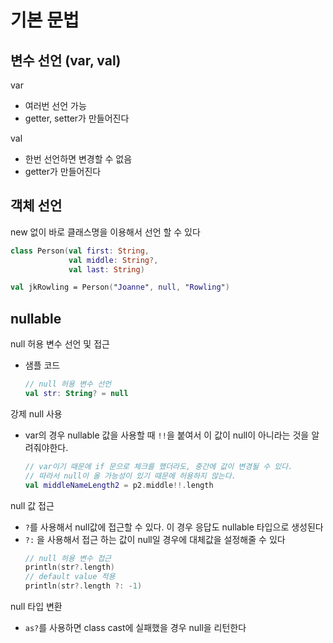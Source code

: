 # 기본 문법
## 변수 선언 (var, val)
var
- 여러번 선언 가능
- getter, setter가 만들어진다

val
- 한번 선언하면 변경할 수 없음
- getter가 만들어진다

## 객체 선언
new 없이 바로 클래스명을 이용해서 선언 할 수 있다
```kt
class Person(val first: String,
             val middle: String?,
             val last: String)

val jkRowling = Person("Joanne", null, "Rowling")
```

## nullable
null 허용 변수 선언 및 접근
- 샘플 코드
    ```kt
    // null 허용 변수 선언
    val str: String? = null 
    ```

강제 null 사용
- var의 경우 nullable 값을 사용할 때 `!!`을 붙여서 이 값이 null이 아니라는 것을 알려줘야한다. 
   ```kt
   // var이기 때문에 if 문으로 체크를 했더라도, 중간에 값이 변경될 수 있다.
   // 따라서 null이 올 가능성이 있기 때문에 허용하지 않는다.
   val middleNameLength2 = p2.middle!!.length
   ```

null 값 접근
- `?`를 사용해서 null값에 접근할 수 있다. 이 경우 응답도 nullable 타입으로 생성된다
- `?:` 을 사용해서 접근 하는 값이 null일 경우에 대체값을 설정해줄 수 있다
   ```kt
   // null 허용 변수 접근
   println(str?.length)
   // default value 적용
   println(str?.length ?: -1)
   ```

null 타입 변환
- `as?`를 사용하면 class cast에 실패했을 경우 null을 리턴한다


